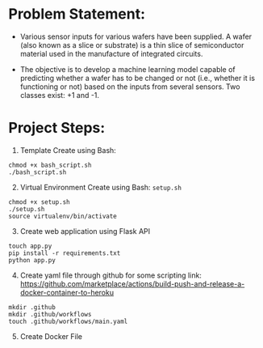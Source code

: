 # Problem Statement:

* Various sensor inputs for various wafers have been supplied. A wafer (also known as a slice or substrate) is a thin slice of semiconductor material used in the manufacture of integrated circuits.

* The objective is to develop a machine learning model capable of predicting whether a wafer has to be changed or not (i.e., whether it is functioning or not) based on the inputs from several sensors. Two classes exist: +1 and -1.

# Project Steps:
1. Template Create using Bash:
```
chmod +x bash_script.sh
./bash_script.sh
```
2. Virtual Environment Create using Bash: `setup.sh`
```
chmod +x setup.sh
./setup.sh
source virtualenv/bin/activate
```
3. Create web application using Flask API
```
touch app.py
pip install -r requirements.txt
python app.py
```
4. Create yaml file through github for some scripting
link: https://github.com/marketplace/actions/build-push-and-release-a-docker-container-to-heroku
```
mkdir .github
mkdir .github/workflows
touch .github/workflows/main.yaml
```
5. Create Docker File 